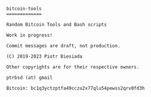 		bitcoin-tools
		=============

		Random Bitcoin Tools and Bash scripts

		Work in progress!

		Commit messages are draft, not production.

		(C) 2019-2023 Piotr Biesiada

		Other copyrights are for their respective owners.

		ptrbsd (at) gmail

		Bitcoin: bc1q3yctzptfa49cczu2x77qlu54pewss2qrv0fd3h
